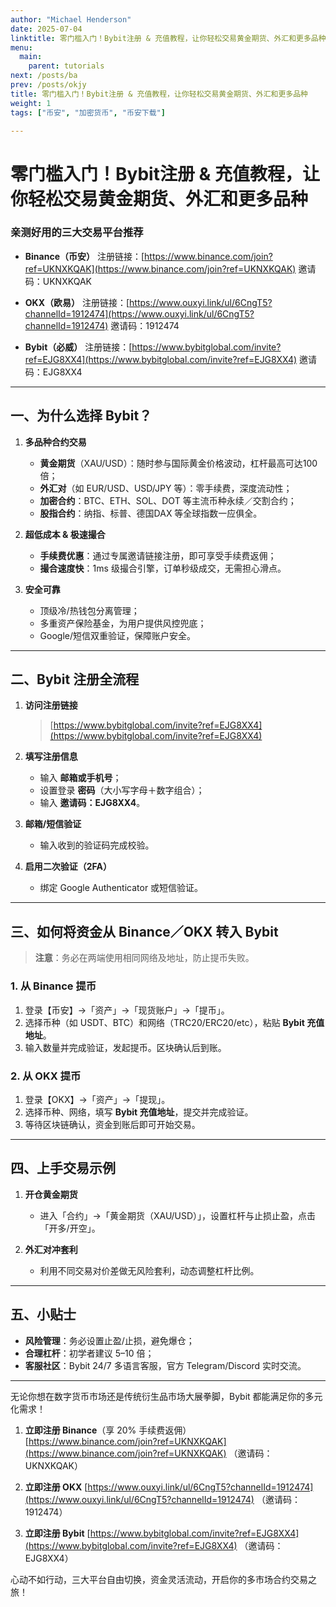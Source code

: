 ```yaml
---
author: "Michael Henderson"
date: 2025-07-04
linktitle: 零门槛入门！Bybit注册 & 充值教程，让你轻松交易黄金期货、外汇和更多品种
menu:
  main:
    parent: tutorials
next: /posts/ba
prev: /posts/okjy
title: 零门槛入门！Bybit注册 & 充值教程，让你轻松交易黄金期货、外汇和更多品种
weight: 1
tags: ["币安", "加密货币", "币安下载"]

---
```


# 零门槛入门！Bybit注册 & 充值教程，让你轻松交易黄金期货、外汇和更多品种


### 亲测好用的三大交易平台推荐

* **Binance（币安）**
  注册链接：[https://www.binance.com/join?ref=UKNXKQAK](https://www.binance.com/join?ref=UKNXKQAK)
  邀请码：UKNXKQAK

* **OKX（欧易）**
  注册链接：[https://www.ouxyi.link/ul/6CngT5?channelId=1912474](https://www.ouxyi.link/ul/6CngT5?channelId=1912474)
  邀请码：1912474

* **Bybit（必威）**
  注册链接：[https://www.bybitglobal.com/invite?ref=EJG8XX4](https://www.bybitglobal.com/invite?ref=EJG8XX4)
  邀请码：EJG8XX4

---

## 一、为什么选择 Bybit？

1. **多品种合约交易**

   * **黄金期货**（XAU/USD）：随时参与国际黄金价格波动，杠杆最高可达100倍；
   * **外汇对**（如 EUR/USD、USD/JPY 等）：零手续费，深度流动性；
   * **加密合约**：BTC、ETH、SOL、DOT 等主流币种永续／交割合约；
   * **股指合约**：纳指、标普、德国DAX 等全球指数一应俱全。

2. **超低成本 & 极速撮合**

   * **手续费优惠**：通过专属邀请链接注册，即可享受手续费返佣；
   * **撮合速度快**：1ms 级撮合引擎，订单秒级成交，无需担心滑点。

3. **安全可靠**

   * 顶级冷/热钱包分离管理；
   * 多重资产保险基金，为用户提供风控兜底；
   * Google/短信双重验证，保障账户安全。

---

## 二、Bybit 注册全流程

1. **访问注册链接**

   > [https://www.bybitglobal.com/invite?ref=EJG8XX4](https://www.bybitglobal.com/invite?ref=EJG8XX4)

2. **填写注册信息**

   * 输入 **邮箱或手机号**；
   * 设置登录 **密码**（大小写字母＋数字组合）；
   * 输入 **邀请码：EJG8XX4**。

3. **邮箱/短信验证**

   * 输入收到的验证码完成校验。

4. **启用二次验证（2FA）**

   * 绑定 Google Authenticator 或短信验证。

---

## 三、如何将资金从 Binance／OKX 转入 Bybit

> **注意**：务必在两端使用相同网络及地址，防止提币失败。

### 1. 从 Binance 提币

1. 登录【币安】→「资产」→「现货账户」→「提币」。
2. 选择币种（如 USDT、BTC）和网络（TRC20/ERC20/etc），粘贴 **Bybit 充值地址**。
3. 输入数量并完成验证，发起提币。区块确认后到账。

### 2. 从 OKX 提币

1. 登录【OKX】→「资产」→「提现」。
2. 选择币种、网络，填写 **Bybit 充值地址**，提交并完成验证。
3. 等待区块链确认，资金到账后即可开始交易。

---

## 四、上手交易示例

1. **开仓黄金期货**

   * 进入「合约」→「黄金期货（XAU/USD）」，设置杠杆与止损止盈，点击「开多/开空」。

2. **外汇对冲套利**

   * 利用不同交易对价差做无风险套利，动态调整杠杆比例。

---

## 五、小贴士

* **风险管理**：务必设置止盈/止损，避免爆仓；
* **合理杠杆**：初学者建议 5–10 倍；
* **客服社区**：Bybit 24/7 多语言客服，官方 Telegram/Discord 实时交流。

---

无论你想在数字货币市场还是传统衍生品市场大展拳脚，Bybit 都能满足你的多元化需求！

1. **立即注册 Binance**（享 20% 手续费返佣）
   [https://www.binance.com/join?ref=UKNXKQAK](https://www.binance.com/join?ref=UKNXKQAK) （邀请码：UKNXKQAK）

2. **立即注册 OKX**
   [https://www.ouxyi.link/ul/6CngT5?channelId=1912474](https://www.ouxyi.link/ul/6CngT5?channelId=1912474) （邀请码：1912474）

3. **立即注册 Bybit**
   [https://www.bybitglobal.com/invite?ref=EJG8XX4](https://www.bybitglobal.com/invite?ref=EJG8XX4) （邀请码：EJG8XX4）

心动不如行动，三大平台自由切换，资金灵活流动，开启你的多市场合约交易之旅！
